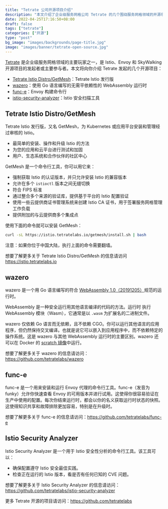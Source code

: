 ```yaml
---
title: "Tetrate 公司开源项目介绍"
description: "本文介绍了企业级服务网格公司 Tetrate 的几个围绕服务网格领域的开源项目。"
date: 2022-04-25T17:16:50+08:00
draft: false
tags: ["tetrate"]
categories: ["开源"]
type: "post"
bg_image: "images/backgrounds/page-title.jpg"
image: "images/banner/tetrate-open-source.jpg"
---
```


[Tetrate](https://tetrate.io) 是企业级服务网格领域的主要玩家之一，是 Istio、Envoy 和 SkyWalking 开源项目的发起者或主要参与者。本文将向你介绍 Tetrate 发起的几个开源项目：

- [Tetrate Istio Distro/GetMesh](https://github.com/tetratelabs/getmesh)：Tetrate Istio 发行版
- [wazero](https://github.com/tetratelabs/wazero)：使用 Go 语言编写的无需平依赖性的 WebAssembly 运行时
- [func-e](https://github.com/tetratelabs/func-e)：Envoy 构建命令行
- [istio-security-analyzer](https://github.com/tetratelabs/istio-security-analyzer)：Istio 安全扫描工具

## Tetrate Istio Distro/GetMesh

Tetrate Istio 发行版，又名 GetMesh，为 Kubernetes 或应用平台安装和管理经过审核的 Istio。

- 最简单的安装、操作和升级 Istio 的方法
- 为您的应用和云平台进行测试和加固
- 用户、生态系统和合作伙伴的社区中心

GetMesh 是一个命令行工具，你可以用它来：

- 强制获取 Istio 的认证版本，并只允许安装 Istio 的兼容版本
- 允许在多个 `istioctl` 版本之间无缝切换
- 符合 FIPS 标准
- 通过整合多个来源的验证库，提供基于平台的 Istio 配置验证
- 使用一些云提供商证书管理系统来创建 Istio CA 证书，用于签署服务网格管理工作负载
- 提供附加的与云提供商多个集成点

使用下面的命令就可以安装 GetMesh：

```bash
curl -sL https://istio.tetratelabs.io/getmesh/install.sh | bash
```

注意：如果你位于中国大陆，执行上面的命令需要翻墙。

想要了解更多关于 Tetrate Istio Distro/GetMesh 的信息请访问 <https://istio.tetratelabs.io>

## wazero

wazero 是一个用 Go 语言编写的符合 [WebAssembly 1.0（20191205）](https://www.w3.org/TR/2019/REC-wasm-core-1-20191205/)规范的运行时。

WebAssembly 是一种安全运行用其他语言编译的代码的方法。运行时
执行 WebAssembly 模块（Wasm），它通常是以 `.wasm` 为扩展名的二进制文件。

wazero 仅依赖 Go 语言而无依赖，且不依赖 CGO。你可以运行其他语言的应用程序，但仍然保持交叉编译。也就是说它可以嵌入到应用程序中，而不依赖特定的操作系统。这是 wazero 与其他 WebAssembly 运行时的主要区别。wazero 还可以在 Docker 的 [scratch 镜像](https://docs.docker.com/develop/develop-images/baseimages/#create-a-simple-parent-image-using-scratch)中运行。 

想要了解更多关于 wazero 的信息请访问：<https://github.com/tetratelabs/wazero>

## func-e

func-e 是一个用来安装和运行 Envoy 代理的命令行工具。func-e（发音为funky）允许你快速查看 Envoy 的可用版本并进行试用。这使得你很容易验证在生产中使用的配置。每次你结束运行时，都会以你的名义获取运行时状态的快照。这使得知识共享和故障排除更加容易，特别是在升级时。

想要了解更多关于 func-e 的信息请访问：<https://github.com/tetratelabs/func-e>

## Istio Security Analyzer

Istio Security Analyzer 是一个用于 Istio 安全性分析的命令行工具。该工具可以：

- 确保配置遵守 Istio 安全最佳实践。
- 检查正在运行的 Istio 版本，看是否有任何已知的 CVE 问题。

想要了解更多关于 Istio Security Analyzer 的信息请访问：<https://github.com/tetratelabs/istio-security-analyzer>

更多 Tetrate 开源的项目请访问：<https://github.com/tetratelabs>
